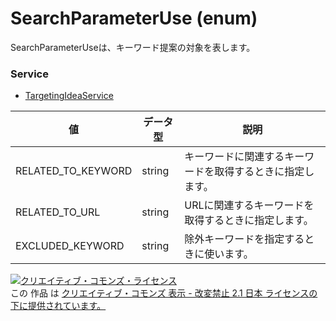 # SearchParameterUse (enum)
SearchParameterUseは、キーワード提案の対象を表します。
### Service
+ [TargetingIdeaService](../services/TargetingIdeaService.md)

| 値 | データ型 | 説明 | 
|---|---|---|
| RELATED_TO_KEYWORD| string| キーワードに関連するキーワードを取得するときに指定します。 |
| RELATED_TO_URL| string| URLに関連するキーワードを取得するときに指定します。 |
| EXCLUDED_KEYWORD| string| 除外キーワードを指定するときに使います。 |
<a rel="license" href="http://creativecommons.org/licenses/by-nd/2.1/jp/"><img alt="クリエイティブ・コモンズ・ライセンス" style="border-width:0" src="https://i.creativecommons.org/l/by-nd/2.1/jp/88x31.png" /></a><br />この 作品 は <a rel="license" href="http://creativecommons.org/licenses/by-nd/2.1/jp/">クリエイティブ・コモンズ 表示 - 改変禁止 2.1 日本 ライセンスの下に提供されています。</a>
